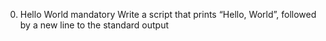 0. Hello World
mandatory
Write a script that prints “Hello, World”, followed by a new line to the standard output
